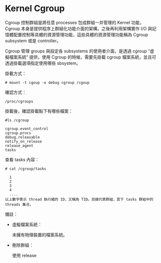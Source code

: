 # Kernel Cgroup

Cgroup 控制群組是將任意 processes 包成群組一并管理的 Kernel 功能，Cgroup 本身是提供程序上群組化功能介面的架構，之後再利用架構實作 I/O 與記憶體配置控制等具體的資源管理功能，這些具體的資源管理功能稱為 Cgroup subsystem 或是 controller。

Cgroup 管理 groups 與設定各 subsystems 的使用者介面，是透過 cgroup “虛擬檔案系統” 提供，使用 Cgroup 的時候，需要先掛載 cgroup 檔案系統，並且可透過掛載選項指定使用哪些 sbsystem。

掛載方式：

    # mount -t cgoup -o debug cgroup /cgoup


確認方式：

    /proc/cgroups
    
掛載後，確認掛載點下有哪些檔案：

    #ls /cgroup
    
    cgroup.event_control
    cgroup.procs
    debug.releasable
    notify_on_release
    release_agent
    tasks
    
查看 tasks 內容：

    # cat /cgroup/tasks
    
      1
      2
      3
      4
      ....
    以上數字表示 thread 執行緒的 ID，又稱為 TID。目錄代表群組，其下 tasks 群組中的 threads 集合。
   
備註：

* 虛擬檔案系統：

  未擁有物理裝置的檔案系統。
  
* 刪除群組：

  使用 release 
    
